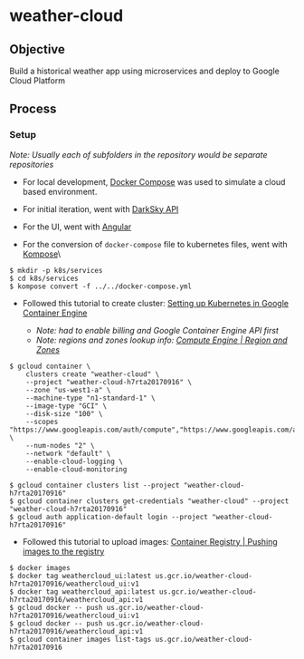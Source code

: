 # weather-cloud


## Objective

Build a historical weather app using microservices and deploy to Google Cloud Platform


## Process

### Setup

_Note: Usually each of subfolders in the repository would be separate repositories_

* For local development, [Docker Compose](https://docs.docker.com/compose/) was used to simulate a cloud based environment.

* For initial iteration, went with [DarkSky API](https://darksky.net/dev)

* For the UI, went with [Angular](http://angular.io)

* For the conversion of `docker-compose` file to kubernetes files, went with [Kompose](http://kompose.io/)\

```
$ mkdir -p k8s/services
$ cd k8s/services
$ kompose convert -f ../../docker-compose.yml
```

* Followed this tutorial to create cluster: [Setting up Kubernetes in Google Container Engine](https://cloud.google.com/community/tutorials/developing-services-with-k8s#setting-up-kubernetes-in-google-container-engine)

    * _Note: had to enable billing and Google Container Engine API first_
    * _Note: regions and zones lookup info: [Compute Engine | Region and Zones](https://cloud.google.com/compute/docs/regions-zones/regions-zones)_

```
$ gcloud container \
    clusters create "weather-cloud" \
    --project "weather-cloud-h7rta20170916" \
    --zone "us-west1-a" \
    --machine-type "n1-standard-1" \
    --image-type "GCI" \
    --disk-size "100" \
    --scopes "https://www.googleapis.com/auth/compute","https://www.googleapis.com/auth/devstorage.read_only","https://www.googleapis.com/auth/logging.write","https://www.googleapis.com/auth/monitoring","https://www.googleapis.com/auth/servicecontrol","https://www.googleapis.com/auth/service.management.readonly","https://www.googleapis.com/auth/trace.append" \
    --num-nodes "2" \
    --network "default" \
    --enable-cloud-logging \
    --enable-cloud-monitoring
```

```
$ gcloud container clusters list --project "weather-cloud-h7rta20170916"
$ gcloud container clusters get-credentials "weather-cloud" --project "weather-cloud-h7rta20170916"
$ gcloud auth application-default login --project "weather-cloud-h7rta20170916"
```

* Followed this tutorial to upload images: [Container Registry | Pushing images to the registry](https://cloud.google.com/container-registry/docs/pushing-and-pulling#pushing_images_to_the_registry)

```
$ docker images
$ docker tag weathercloud_ui:latest us.gcr.io/weather-cloud-h7rta20170916/weathercloud_ui:v1
$ docker tag weathercloud_api:latest us.gcr.io/weather-cloud-h7rta20170916/weathercloud_api:v1
$ gcloud docker -- push us.gcr.io/weather-cloud-h7rta20170916/weathercloud_ui:v1
$ gcloud docker -- push us.gcr.io/weather-cloud-h7rta20170916/weathercloud_api:v1
$ gcloud container images list-tags us.gcr.io/weather-cloud-h7rta20170916
```
